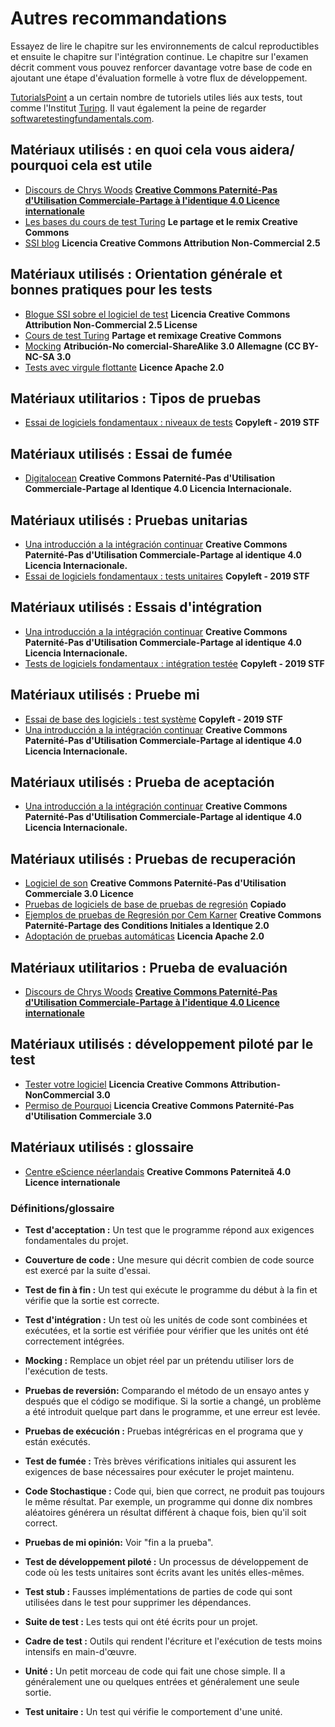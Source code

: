 # Autres recommandations

Essayez de lire le chapitre sur les environnements de calcul reproductibles et ensuite le chapitre sur l'intégration continue. Le chapitre sur l'examen décrit comment vous pouvez renforcer davantage votre base de code en ajoutant une étape d'évaluation formelle à votre flux de développement.

[TutorialsPoint](https://www.tutorialspoint.com/software_testing/) a un certain nombre de tutoriels utiles liés aux tests, tout comme l'Institut [Turing](https://alan-turing-institute.github.io/rsd-engineeringcourse/ch03tests/01testingbasics.html). Il vaut également la peine de regarder [softwaretestingfundamentals.com](http://softwaretestingfundamentals.com).

## Matériaux utilisés : en quoi cela vous aidera/ pourquoi cela est utile

- [Discours de Chrys Woods](https://drive.google.com/file/d/1CBTAhCVixccui1DjeUT13qh6ga5SDXjl/view) [**Creative Commons Paternité-Pas d'Utilisation Commerciale-Partage à l'identique 4.0 Licence internationale**](https://chryswoods.com/main/copyright.html)
- [Les bases du cours de test Turing](https://alan-turing-institute.github.io/rsd-engineeringcourse/ch03tests/01testingbasics.html) **Le partage et le remix Creative Commons**
- [SSI blog](https://www.software.ac.uk/resources/guides/testing-your-software?_ga=2.39233514.830272891.1552653652-1336468516.1531506806) **Licencia Creative Commons Attribution Non-Commercial 2.5**

## Matériaux utilisés : Orientation générale et bonnes pratiques pour les tests

- [Blogue SSI sobre el logiciel de test](https://www.software.ac.uk/resources/guides/testing-your-software?_ga=2.39233514.830272891.1552653652-1336468516.1531506806) **Licencia Creative Commons Attribution Non-Commercial 2.5 License**
- [Cours de test Turing](https://alan-turing-institute.github.io/rsd-engineeringcourse/ch03tests/03pytest.html) **Partage et remixage Creative Commons**
- [Mocking](https://www.vogella.com/tutorials/Mockito/article.html) **Atribución-No comercial-ShareAlike 3.0 Allemagne (CC BY-NC-SA 3.0**
- [Tests avec virgule flottante](https://github.com/softwaresaved/automated_testing/blob/master/README.md) **Licence Apache 2.0**

## Matériaux utilitarios : Tipos de pruebas

- [Essai de logiciels fondamentaux : niveaux de tests](http://softwaretestingfundamentals.com/software-testing-levels/) **Copyleft - 2019 STF**

## Matériaux utilisés : Essai de fumée

- [Digitalocean](https://www.digitalocean.com/community/tutorials/an-introduction-to-continuous-integration-delivery-and-deployment) **Creative Commons Paternité-Pas d'Utilisation Commerciale-Partage al Identique 4.0 Licencia Internacionale.**

## Matériaux utilisés : Pruebas unitarias

- [Una introducción a la intégración continuar](https://www.digitalocean.com/community/tutorials/an-introduction-to-continuous-integration-delivery-and-deployment) **Creative Commons Paternité-Pas d'Utilisation Commerciale-Partage al identique 4.0 Licencia Internacionale.**
- [Essai de logiciels fondamentaux : tests unitaires](http://softwaretestingfundamentals.com/unit-testing/) **Copyleft - 2019 STF**

## Matériaux utilisés : Essais d'intégration

- [Una introducción a la intégración continuar](https://www.digitalocean.com/community/tutorials/an-introduction-to-continuous-integration-delivery-and-deployment) **Creative Commons Paternité-Pas d'Utilisation Commerciale-Partage al identique 4.0 Licencia Internacionale.**
- [Tests de logiciels fondamentaux : intégration testée](http://softwaretestingfundamentals.com/integration-testing/) **Copyleft - 2019 STF**

## Matériaux utilisés : Pruebe mi

- [Essai de base des logiciels : test système](http://softwaretestingfundamentals.com/system-testing/) **Copyleft - 2019 STF**
- [Una introducción a la intégración continuar](https://www.digitalocean.com/community/tutorials/an-introduction-to-continuous-integration-delivery-and-deployment) **Creative Commons Paternité-Pas d'Utilisation Commerciale-Partage al identique 4.0 Licencia Internacionale.**

## Matériaux utilisés : Prueba de aceptación
- [Una introducción a la intégración continuar](https://www.digitalocean.com/community/tutorials/an-introduction-to-continuous-integration-delivery-and-deployment) **Creative Commons Paternité-Pas d'Utilisation Commerciale-Partage al identique 4.0 Licencia Internacionale.**

## Matériaux utilisés : Pruebas de recuperación

- [Logiciel de son](http://soundsoftware.ac.uk/unit-testing-why-bother/) **Creative Commons Paternité-Pas d'Utilisation Commerciale 3.0 Licence**
- [Pruebas de logiciels de base de pruebas de regresión](http://softwaretestingfundamentals.com/regression-testing/) **Copiado**
- [Ejemplos de pruebas de Regresión por Cem Karner](http://www.testingeducation.org/k04/RegressionExamples.htm) **Creative Commons Paternité-Partage des Conditions Initiales a Identique 2.0**
- [Adoptación de pruebas automáticas](https://github.com/softwaresaved/automated_testing/blob/master/README.md) **Licencia Apache 2.0**

## Matériaux utilitarios : Prueba de evaluación

- [Discours de Chrys Woods](https://drive.google.com/file/d/1CBTAhCVixccui1DjeUT13qh6ga5SDXjl/view) [**Creative Commons Paternité-Pas d'Utilisation Commerciale-Partage à l'identique 4.0 Licence internationale**](https://chryswoods.com/main/copyright.html)

## Matériaux utilisés : développement piloté par le test

- [Tester votre logiciel](https://software.ac.uk/resources/guides/testing-your-software) **Licencia Creative Commons Attribution-NonCommercial 3.0**
- [Permiso de Pourquoi](http://soundsoftware.ac.uk/unit-testing-why-bother/) **Licencia Creative Commons Paternité-Pas d'Utilisation Commerciale 3.0**

## Matériaux utilisés : glossaire

- [Centre eScience néerlandais](https://guide.esciencecenter.nl/#/best_practices/testing) **Creative Commons Paterniteă 4.0 Licence internationale**

### Définitions/glossaire

- **Test d'acceptation :** Un test que le programme répond aux exigences fondamentales du projet.

- **Couverture de code :** Une mesure qui décrit combien de code source est exercé par la suite d'essai.

- **Test de fin à fin :** Un test qui exécute le programme du début à la fin et vérifie que la sortie est correcte.

- **Test d'intégration :** Un test où les unités de code sont combinées et exécutées, et la sortie est vérifiée pour vérifier que les unités ont été correctement intégrées.

- **Mocking :** Remplace un objet réel par un prétendu utiliser lors de l'exécution de tests.

- **Pruebas de reversión:** Comparando el método de un ensayo antes y después que el código se modifique. Si la sortie a changé, un problème a été introduit quelque part dans le programme, et une erreur est levée.

- **Pruebas de exécución :** Pruebas intégréricas en el programa que y están exécutés.

- **Test de fumée :** Très brèves vérifications initiales qui assurent les exigences de base nécessaires pour exécuter le projet maintenu.

- **Code Stochastique :** Code qui, bien que correct, ne produit pas toujours le même résultat. Par exemple, un programme qui donne dix nombres aléatoires générera un résultat différent à chaque fois, bien qu'il soit correct.

- **Pruebas de mi opinión:** Voir "fin a la prueba".

- **Test de développement piloté :** Un processus de développement de code où les tests unitaires sont écrits avant les unités elles-mêmes.

- **Test stub :** Fausses implémentations de parties de code qui sont utilisées dans le test pour supprimer les dépendances.

- **Suite de test :** Les tests qui ont été écrits pour un projet.

- **Cadre de test :** Outils qui rendent l'écriture et l'exécution de tests moins intensifs en main-d'œuvre.

- **Unité :** Un petit morceau de code qui fait une chose simple. Il a généralement une ou quelques entrées et généralement une seule sortie.

- **Test unitaire :** Un test qui vérifie le comportement d'une unité.

